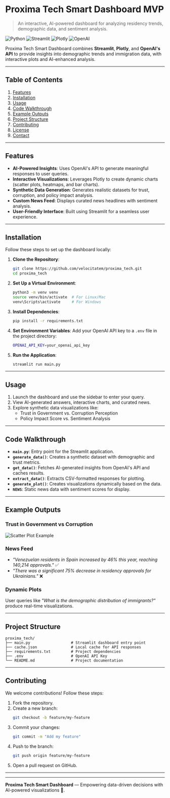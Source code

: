 # Proxima Tech Smart Dashboard MVP

> An interactive, AI-powered dashboard for analyzing residency trends, demographic data, and sentiment analysis.

![Python](https://img.shields.io/badge/language-Python-blue) ![Streamlit](https://img.shields.io/badge/framework-Streamlit-red) ![Plotly](https://img.shields.io/badge/visualization-Plotly-green) ![OpenAI](https://img.shields.io/badge/AI-OpenAI-yellow)

Proxima Tech Smart Dashboard combines **Streamlit**, **Plotly**, and **OpenAI's API** to provide insights into demographic trends and immigration data, with interactive plots and AI-enhanced analysis.

---

## Table of Contents

1. [Features](#features)
2. [Installation](#installation)
3. [Usage](#usage)
4. [Code Walkthrough](#code-walkthrough)
5. [Example Outputs](#example-outputs)
6. [Project Structure](#project-structure)
7. [Contributing](#contributing)
8. [License](#license)
9. [Contact](#contact)

---

## Features

- **AI-Powered Insights**: Uses OpenAI's API to generate meaningful responses to user queries.
- **Interactive Visualizations**: Leverages Plotly to create dynamic charts (scatter plots, heatmaps, and bar charts).
- **Synthetic Data Generation**: Generates realistic datasets for trust, corruption, and policy impact analysis.
- **Custom News Feed**: Displays curated news headlines with sentiment analysis.
- **User-Friendly Interface**: Built using Streamlit for a seamless user experience.

---

## Installation

Follow these steps to set up the dashboard locally:

1. **Clone the Repository**:
   ```bash
   git clone https://github.com/velocitatem/proxima_tech.git
   cd proxima_tech
   ```

2. **Set Up a Virtual Environment**:
   ```bash
   python3 -m venv venv
   source venv/bin/activate  # For Linux/Mac
   venv\Scripts\activate     # For Windows
   ```

3. **Install Dependencies**:
   ```bash
   pip install -r requirements.txt
   ```

4. **Set Environment Variables**:
   Add your OpenAI API key to a `.env` file in the project directory:
   ```bash
   OPENAI_API_KEY=your_openai_api_key
   ```

5. **Run the Application**:
   ```bash
   streamlit run main.py
   ```

---

## Usage

1. Launch the dashboard and use the sidebar to enter your query.
2. View AI-generated answers, interactive charts, and curated news.
3. Explore synthetic data visualizations like:
   - Trust in Government vs. Corruption Perception
   - Policy Impact Score vs. Sentiment Analysis

---

## Code Walkthrough

- **`main.py`**: Entry point for the Streamlit application.
- **`generate_data()`**: Creates a synthetic dataset with demographic and trust metrics.
- **`get_data()`**: Fetches AI-generated insights from OpenAI's API and caches results.
- **`extract_data()`**: Extracts CSV-formatted responses for plotting.
- **`generate_plot()`**: Creates visualizations dynamically based on the data.
- **`NEWS`**: Static news data with sentiment scores for display.

---

## Example Outputs

### **Trust in Government vs Corruption**
![Scatter Plot Example](https://via.placeholder.com/600x300.png?text=Example+Scatter+Plot)

### **News Feed**
- *"Venezuelan residents in Spain increased by 46% this year, reaching 140,214 approvals."* ✅
- *"There was a significant 75% decrease in residency approvals for Ukrainians."* ❌

### **Dynamic Plots**
User queries like *"What is the demographic distribution of immigrants?"* produce real-time visualizations.

---

## Project Structure

```plaintext
proxima_tech/
├── main.py                  # Streamlit dashboard entry point
├── cache.json               # Local cache for API responses
├── requirements.txt         # Project dependencies
├── .env                     # OpenAI API Key
└── README.md                # Project documentation
```

---

## Contributing

We welcome contributions! Follow these steps:

1. Fork the repository.
2. Create a new branch:
   ```bash
   git checkout -b feature/my-feature
   ```
3. Commit your changes:
   ```bash
   git commit -m "Add my feature"
   ```
4. Push to the branch:
   ```bash
   git push origin feature/my-feature
   ```
5. Open a pull request on GitHub.

---

---

**Proxima Tech Smart Dashboard** — Empowering data-driven decisions with AI-powered visualizations 🚀.
